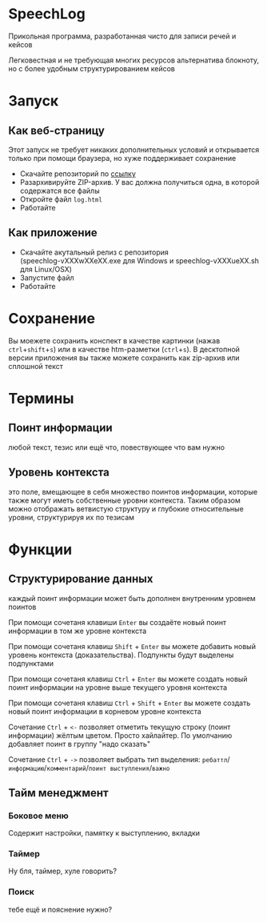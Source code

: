# SpeechLog

Прикольная программа, разработанная чисто для записи речей и кейсов

Легковестная и не требующая многих ресурсов альтернатива блокноту, но с более удобным структурированием кейсов

# Запуск
## Как веб-страницу
Этот запуск не требует никаких дополнительных условий и открывается только при помощи браузера, но хуже поддерживает сохранение
- Скачайте репозиторий по [ссылку](https://github.com/Rakutin2005/debatelog)
- Разархивируйте ZIP-архив. У вас должна получиться одна, в которой содержатся все файлы
- Откройте файл `log.html`
- Работайте
## Как приложение
- Скачайте акутальный релиз с репозитория \
(speechlog-vXXXwXXeXX.exe для Windows и speechlog-vXXXueXX.sh для Linux/OSX)
- Запустите файл
- Работайте
# Сохранение
Вы моежете сохранить конспект в качестве картинки (нажав `ctrl`+`shift`+`s`) или в качестве htm-разметки (`ctrl`+`s`). В десктопной версии приложения вы также можете сохранить как zip-архив или сплошной текст
# Термины
## Поинт информации
любой текст, тезис или ещё что, повествующее что вам нужно
## Уровень контекста
 это поле, вмещающее в себя множество поинтов информации, которые также могут иметь собственные уровни контекста. Таким образом можно отображать ветвистую структуру и глубокие относительные уровни, структурируя их по тезисам

# Функции

## Структурирование данных
каждый поинт информации может быть дополнен внутренним уровнем поинтов

При помощи сочетаня клавиши `Enter` вы создаёте новый поинт информации в том же уровне контекста

При помощи сочетаня клавиш `Shift` + `Enter` вы можете добавить новый уровень контекста (доказательства). Подпункты будут выделены подпунктами

При помощи сочетаня клавиш `Ctrl` + `Enter` вы можете создать новый поинт информации на уровне выше текущего уровня контекста

При помощи сочетаня клавиш `Ctrl` + `Shift` + `Enter` вы можете создать новый поинт информации в корневом уровне контекста

Сочетание `Ctrl` + `<-` позволяет отметить текущую строку (поинт информации) жёлтым цветом. Просто хайлайтер. По умолчанию добавляет поинт в группу "надо сказать"

Сочетание `Ctrl` + `->` позволяет выбрать тип выделения: `ребаттл`/`информацию`/`комментарий`/`поинт выступления`/`важно`

## Тайм менеджмент

### Боковое меню

Содержит настройки, памятку к выступлению, вкладки

### Таймер

Ну бля, таймер, хуле говорить?

### Поиск

тебе ещё и пояснение нужно?